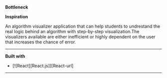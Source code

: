**Bottleneck**

**Inspiration**

An algorithm visualizer application that can help students to undrestand the real logic behind an algorithm with step-by-step visualization.The visualizers available are either inefficient or highly dependent on the user that increases the chance of error.

***
**Built with**
<a href="https://reactnative.dev/"></a>
* [![React][React.js]][React-url]
 ***
